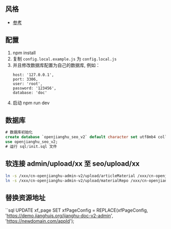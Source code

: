 ## 风格

- [参考](https://layui.itze.cn/)

## 配置

1. npm install
2. 复制 `config.local.example.js` 为 `config.local.js`
3. 并且修改数据库配置为自己的数据库, 例如：
   ```
   host: '127.0.0.1',
   port: 3306,
   user: 'root',
   password: '123456',
   database: 'doc'
   ```
4. 启动 npm run dev

## 数据库

```sql
# 数据库初始化
create database `openjianghu_seo_v2` default character set utf8mb4 collate utf8mb4_bin;
use openjianghu_seo_v2;
# 运行 sql/init.sql 文件
```

## 软连接 admin/upload/xx 至 seo/upload/xx

```bash
ln -s /xxx/cn-openjianghu-admin-v2/upload/articleMaterial /xxx/cn-openjianghu-seo-v2/upload/articleMaterial
ln -s /xxx/cn-openjianghu-admin-v2/upload/materialRepo /xxx/cn-openjianghu-seo-v2/upload/materialRepo
```

## 替换资源地址
``sql
UPDATE xf_page
SET xfPageConfig = REPLACE(xfPageConfig, 'https://demo.jianghujs.org/jianghu-doc-v2-admin', 'https://newdomain.com/appId');
```
